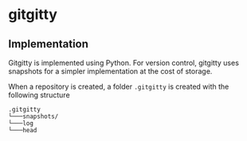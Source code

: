 # gitgitty
## Implementation
Gitgitty is implemented using Python. For version control, gitgitty uses snapshots for a simpler implementation at the cost of storage.

When a repository is created, a folder `.gitgitty` is created with the following structure
```
.gitgitty
└───snapshots/
└───log
└───head

```
